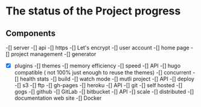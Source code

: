 # The status of the Project progress

## Components

-[] server
  -[] api
  -[] https
  -[] Let's encrypt
  -[] user account
  -[] home page
  -[] project management
-[] generator
  -[x] plugins
  -[] themes
  -[] memory efficiency
  -[] speed
  -[] API
  -[] hugo compatible ( not 100% just enough to reuse the themes)
  -[] concurrent
  -[] health stats
-[] build
  -[] watch mode
  -[] mutli project
  -[] API
-[] deploy
  -[] s3
  -[] ftp
  -[] gh-pages
  -[] heroku
  -[] API
-[] git
  -[] self hosted
  -[] gogs
  -[] github
  -[] GitLab
  -[] bitbucket
  -[] API
-[] scale
  -[] distributed
-[] documentation web site
-[] Docker
